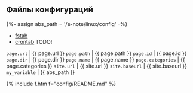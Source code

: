 ## Файлы конфигураций

{%- assign abs_path = '/e-note/linux/config' -%}

- [fstab]({{abs_path}}/fstab) 
- [crontab]({{abs_path}}/crontab) <span class="r">TODO!</span>

`page.url` | {{ page.url }}
`page.path` | {{ page.path }}
`page.id` | {{ page.id }}
`page.dir` | {{ page.dir }}
`page.name` | {{ page.name }}
`page.categories` | {{ page.categories }}
`site.url` | {{ site.url }}
`site.baseurl` | {{ site.baseurl }}
`my_variable` | {{ abs_path }}

{% include f.htm f="config/README.md" %}

